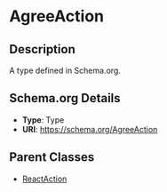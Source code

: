 # AgreeAction

## Description
A type defined in Schema.org.

## Schema.org Details
- **Type**: Type
- **URI**: https://schema.org/AgreeAction

## Parent Classes
- [ReactAction](../ReactAction.md)

